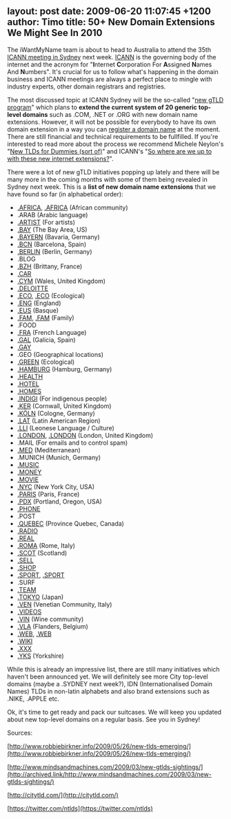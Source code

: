 layout: post
date: 2009-06-20 11:07:45 +1200
author: Timo
title: 50+ New Domain Extensions We Might See In 2010
----

The iWantMyName team is about to head to Australia to attend the 35th [ICANN meeting in Sydney](https://twitter.com/ntlds) next week. [ICANN](http://icann.org/) is the governing body of the internet and the acronym for "**I**nternet **C**orporation For **A**ssigned **N**ames And **N**umbers". It's crucial for us to follow what's happening in the domain business and ICANN meetings are always a perfect place to mingle with industry experts, other domain registrars and registries.

The most discussed topic at ICANN Sydney will be the so-called "[new gTLD program](http://icann.org/en/topics/new-gtld-program.htm)" which plans to **extend the current system of 20 generic top-level domains** such as .COM, .NET or .ORG with new domain name extensions. However, it will not be possible for everybody to have its own domain extension in a way you can [register a domain name](https://iwantmyname.com/) at the moment. There are still financial and technical requirements to be fullfilled. If you're interested to read more about the process we recommend Michele Neylon's "[New TLDs for Dummies (sort of)](http://www.circleid.com/posts/new_tlds_for_dummies_sort_of)" and ICANN's "[So where are we up to with these new internet extensions?](http://blog.icann.org/2009/05/so-where-are-we-up-to-with-these-new-internet-extensions/)".

There were a lot of new gTLD initiatives popping up lately and there will be many more in the coming months with some of them being revealed in Sydney next week. This is a **list of new domain name extensions** that we have found so far (in alphabetical order):

*   [.AFRICA](http://dotafrica.blogspot.com/), [.AFRICA](http://www.dotafrica.org/) (African community)
*   .ARAB (Arabic language)
*   [.ARTIST](http://archived.link/http://serointl.com/) (For artists)
*   [.BAY](http://www.dotbay.org/) (The Bay Area, US)
*   [.BAYERN](http://www.dotbayern.de/) (Bavaria, Germany)
*   [.BCN](http://www.bcn.cat/) (Barcelona, Spain)
*   [.BERLIN](http://dotberlin.de/) (Berlin, Germany)
*   .BLOG
*   [.BZH](http://archived.link/http://bzh.geobreizh.com/www/bzh/) (Brittany, France)
*   [.CAR](http://archived.link/http://www.atxg.com/node/152)
*   [.CYM](http://archived.link/http://www.dotcym.org/) (Wales, United Kingdom)
*   [.DELOITTE](http://archived.link/http://www.markmonitor.com/download/webinar/webinar-080930-deloitte.pdf)
*   [.ECO](http://www.doteco.info/), [.ECO](http://www.dotecotld.com/) (Ecological)
*   [.ENG](http://www.doteng.org/) (England)
*   [.EUS](http://archived.link/http://www.blogak.com/martinhalty/lortu-dezagun-eus) (Basque)
*   [.FAM](http://archived.link/http://familytld.org/), [.FAM](http://www.dotfam.net/) (Family)
*   .FOOD
*   [.FRA](http://archived.link/http://www.corefra.org/) (French Language)
*   [.GAL](http://www.puntogal.org/) (Galicia, Spain)
*   [.GAY](http://www.gaytld.com/)
*   .GEO (Geographical locations)
*   [.GREEN](http://www.dotgreen.org/) (Ecological)
*   [.HAMBURG](http://www.dothamburg.de/) (Hamburg, Germany)
*   [.HEALTH](http://www.dothealth.eu/)
*   [.HOTEL](http://hotel-tld.de/)
*   [.HOMES](http://archived.link/http://serointl.com/)
*   [.INDIGI](http://www.dotindigi.com/) (For indigenous people)
*   [.KER](http://www.dotker.org/) (Cornwall, United Kingdom)
*   [.KÖLN](http://www.dotkoeln.de/) (Cologne, Germany)
*   [.LAT](http://en.wikipedia.org/wiki/.lat) (Latin American Region)
*   [.LLI](http://archived.link/http://www.puntulli.org/) (Leonese Language / Culture)
*   [.LONDON](http://archived.link/http://www.dotlondon.net/), [.LONDON](http://archived.link/http://www.adomainforlondon.org.uk/) (London, United Kingdom)
*   .MAIL (For emails and to control spam)
*   [.MED](http://archived.link/http://www.fmai.org/) (Mediterranean)
*   .MUNICH (Munich, Germany)
*   [.MUSIC](http://music.us/)
*   [.MONEY](http://archived.link/http://gtldrevolution.com/)
*   [.MOVIE](http://www.dotmovieregistry.com/)
*   [.NYC](http://www.dotnyc.net/) (New York City, USA)
*   [.PARIS](http://www.dotparis.net/) (Paris, France)
*   [.PDX](http://www.dot-pdx.org/) (Portland, Oregon, USA)
*   [.PHONE](http://archived.link/http://gtldrevolution.com/)
*   .POST
*   [.QUEBEC](http://www.pointquebec.org/) (Province Quebec, Canada)
*   [.RADIO](http://www.dotradio.info/)
*   [.REAL](http://dotreal.org/)
*   [.ROMA](http://www.ildominiodiroma.it/) (Rome, Italy)
*   [.SCOT](http://www.dotsco.org/) (Scotland)
*   [.SELL](http://archived.link/http://serointl.com/)
*   [.SHOP](http://archived.link/http://www.dotshops.info/)
*   [.SPORT](http://www.dotsportllc.com/), [.SPORT](http://www.sport.info/)
*   .SURF
*   [.TEAM](http://archived.link/http://serointl.com/)
*   [.TOKYO](http://www.dottokyo.com/) (Japan)
*   [.VEN](http://veneto.org/) (Venetian Community, Italy)
*   [.VIDEOS](http://archived.link/http://serointl.com/)
*   [.VIN](http://archived.link/http://www.dotvin.fr/) (Wine community)
*   [.VLA](http://www.puntvl.net/) (Flanders, Belgium)
*   [.WEB](http://archived.link/http://gtldrevolution.com/), [.WEB](http://archived.link/http://www.webtld.com/)
*   [.WIKI](http://archived.link/http://serointl.com/)
*   [.XXX](http://www.icmregistry.com/)
*   [.YKS](http://www.dotyks.org/) (Yorkshire)

While this is already an impressive list, there are still many initiatives which haven't been announced yet. We will definitely see more City top-level domains (maybe a .SYDNEY next week?), IDN (Internationalised Domain Names) TLDs in non-latin alphabets and also brand extensions such as .NIKE, .APPLE etc.

Ok, it's time to get ready and pack our suitcases. We will keep you updated about new top-level domains on a regular basis. See you in Sydney!

Sources:

[http://www.robbiebirkner.info/2009/05/26/new-tlds-emerging/](http://www.robbiebirkner.info/2009/05/26/new-tlds-emerging/)

[http://www.mindsandmachines.com/2009/03/new-gtlds-sightings/](http://archived.link/http://www.mindsandmachines.com/2009/03/new-gtlds-sightings/)

[http://citytld.com/](http://citytld.com/)

[https://twitter.com/ntlds](https://twitter.com/ntlds)
